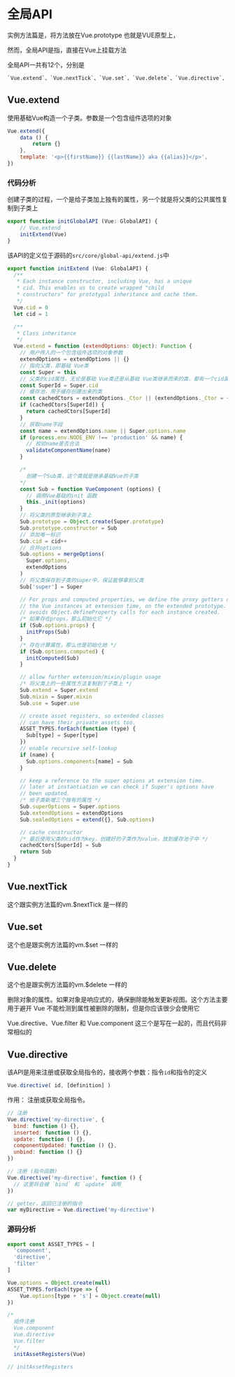 # 全局API

实例方法篇是，将方法放在Vue.prototype 也就是VUE原型上，

然而，全局API是指，直接在Vue上挂载方法

全局API一共有12个，分别是

```tex
`Vue.extend`、`Vue.nextTick`、`Vue.set`、`Vue.delete`、`Vue.directive`、`Vue.filter`、`Vue.component`、`Vue.use`、`Vue.mixin`、`Vue.observable`、`Vue.version
```

## Vue.extend

使用基础Vue构造一个子类。参数是一个包含组件选项的对象

```js
Vue.extend({
    data () {
        return {}
    },
    template: '<p>{{firstName}} {{lastName}} aka {{alias}}</p>',
})
```

### 代码分析

创建子类的过程，一个是给子类加上独有的属性，另一个就是将父类的公共属性复制到子类上

```js
export function initGlobalAPI (Vue: GlobalAPI) {
    // Vue.extend
  	initExtend(Vue)
}
```

该API的定义位于源码的`src/core/global-api/extend.js`中

```js
export function initExtend (Vue: GlobalAPI) {
  /**
   * Each instance constructor, including Vue, has a unique
   * cid. This enables us to create wrapped "child
   * constructors" for prototypal inheritance and cache them.
   */
  Vue.cid = 0
  let cid = 1

  /**
   * Class inheritance
   */
  Vue.extend = function (extendOptions: Object): Function {
    // 用户传入的一个包含组件选项的对象参数
    extendOptions = extendOptions || {}
    // 指向父类，即基础 Vue类
    const Super = this
    // 父类的cid属性，无论是基础 Vue类还是从基础 Vue类继承而来的类，都有一个cid属性，作为该类的唯一标识
    const SuperId = Super.cid
    // 缓存池，用于缓存创建出来的类
    const cachedCtors = extendOptions._Ctor || (extendOptions._Ctor = {})
    if (cachedCtors[SuperId]) {
      return cachedCtors[SuperId]
    }
    // 获取name字段
    const name = extendOptions.name || Super.options.name
    if (process.env.NODE_ENV !== 'production' && name) {
      // 校验name是否合法
      validateComponentName(name)
    }

    /* 
      创建一个Sub类，这个类就是继承基础Vue的子类
    */
    const Sub = function VueComponent (options) {
      // 调用Vue基础的init 函数
      this._init(options)
    }
    // 将父类的原型继承到子类上
    Sub.prototype = Object.create(Super.prototype)
    Sub.prototype.constructor = Sub
    // 添加唯一标识
    Sub.cid = cid++
    // 合并options
    Sub.options = mergeOptions(
      Super.options,
      extendOptions
    )
    // 将父类保存到子类的super中，保证能够拿到父类
    Sub['super'] = Super

    // For props and computed properties, we define the proxy getters on
    // the Vue instances at extension time, on the extended prototype. This
    // avoids Object.defineProperty calls for each instance created.
    /* 如果存在props，那么初始化它 */
    if (Sub.options.props) {
      initProps(Sub)
    }
    /* 存在计算属性，那么也是初始化她 */
    if (Sub.options.computed) {
      initComputed(Sub)
    }

    // allow further extension/mixin/plugin usage
    /* 将父类上的一些属性方法复制到了子类上 */
    Sub.extend = Super.extend
    Sub.mixin = Super.mixin
    Sub.use = Super.use

    // create asset registers, so extended classes
    // can have their private assets too.
    ASSET_TYPES.forEach(function (type) {
      Sub[type] = Super[type]
    })
    // enable recursive self-lookup
    if (name) {
      Sub.options.components[name] = Sub
    }

    // keep a reference to the super options at extension time.
    // later at instantiation we can check if Super's options have
    // been updated.
    /* 给子类新增三个独有的属性 */
    Sub.superOptions = Super.options
    Sub.extendOptions = extendOptions
    Sub.sealedOptions = extend({}, Sub.options)

    // cache constructor
    /* 最后使用父类的cid作为key，创建好的子类作为value，放到缓存池子中 */
    cachedCtors[SuperId] = Sub
    return Sub
  }
}
```



## Vue.nextTick

这个跟实例方法篇的vm.$nextTick 是一样的

## Vue.set

这个也是跟实例方法篇的vm.$set 一样的

## Vue.delete

这个也是跟实例方法篇的vm.$delete 一样的

删除对象的属性。如果对象是响应式的，确保删除能触发更新视图。这个方法主要用于避开 Vue 不能检测到属性被删除的限制，但是你应该很少会使用它



Vue.directive、Vue.filter 和 Vue.component 这三个是写在一起的，而且代码非常相似的

## Vue.directive

该API是用来注册或获取全局指令的，接收两个参数：指令`id`和指令的定义

```javascript
Vue.directive( id, [definition] )
```



作用： 注册或获取全局指令。

```javascript
// 注册
Vue.directive('my-directive', {
  bind: function () {},
  inserted: function () {},
  update: function () {},
  componentUpdated: function () {},
  unbind: function () {}
})

// 注册 (指令函数)
Vue.directive('my-directive', function () {
  // 这里将会被 `bind` 和 `update` 调用
})

// getter，返回已注册的指令
var myDirective = Vue.directive('my-directive')
```

### 源码分析

```js
export const ASSET_TYPES = [
  'component',
  'directive',
  'filter'
]

Vue.options = Object.create(null)
ASSET_TYPES.forEach(type => {
    Vue.options[type + 's'] = Object.create(null)
})

/* 
  组件注册 
  Vue.component
  Vue.directive
  Vue.filter
  */
  initAssetRegisters(Vue)
```

```js
// initAssetRegisters

```

